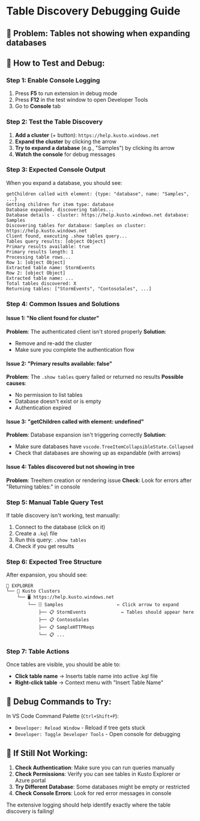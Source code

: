 # Table Discovery Debugging Guide

## 🐛 Problem: Tables not showing when expanding databases

## 🧪 How to Test and Debug:

### Step 1: Enable Console Logging
1. Press **F5** to run extension in debug mode
2. Press **F12** in the test window to open Developer Tools
3. Go to **Console** tab

### Step 2: Test the Table Discovery
1. **Add a cluster** (+ button): `https://help.kusto.windows.net`
2. **Expand the cluster** by clicking the arrow
3. **Try to expand a database** (e.g., "Samples") by clicking its arrow
4. **Watch the console** for debug messages

### Step 3: Expected Console Output
When you expand a database, you should see:
```
getChildren called with element: {type: "database", name: "Samples", ...}
Getting children for item type: database
Database expanded, discovering tables...
Database details - cluster: https://help.kusto.windows.net database: Samples
Discovering tables for database: Samples on cluster: https://help.kusto.windows.net
Client found, executing .show tables query...
Tables query results: [object Object]
Primary results available: true
Primary results length: 1
Processing table rows...
Row 1: [object Object]
Extracted table name: StormEvents
Row 2: [object Object]
Extracted table name: ...
Total tables discovered: X
Returning tables: ["StormEvents", "ContosoSales", ...]
```

### Step 4: Common Issues and Solutions

#### Issue 1: "No client found for cluster"
**Problem**: The authenticated client isn't stored properly
**Solution**: 
- Remove and re-add the cluster
- Make sure you complete the authentication flow

#### Issue 2: "Primary results available: false"
**Problem**: The `.show tables` query failed or returned no results
**Possible causes**:
- No permission to list tables
- Database doesn't exist or is empty
- Authentication expired

#### Issue 3: "getChildren called with element: undefined"
**Problem**: Database expansion isn't triggering correctly
**Solution**: 
- Make sure databases have `vscode.TreeItemCollapsibleState.Collapsed`
- Check that databases are showing up as expandable (with arrows)

#### Issue 4: Tables discovered but not showing in tree
**Problem**: TreeItem creation or rendering issue
**Check**: Look for errors after "Returning tables:" in console

### Step 5: Manual Table Query Test
If table discovery isn't working, test manually:
1. Connect to the database (click on it)
2. Create a `.kql` file
3. Run this query: `.show tables`
4. Check if you get results

### Step 6: Expected Tree Structure
After expansion, you should see:
```
📁 EXPLORER
└── 🌳 Kusto Clusters
    └── 🖥️ https://help.kusto.windows.net
        └── 🗄️ Samples                    ← Click arrow to expand
            ├── 📋 StormEvents             ← Tables should appear here
            ├── 📋 ContosoSales
            ├── 📋 SampleHTTPReqs
            └── 📋 ...
```

### Step 7: Table Actions
Once tables are visible, you should be able to:
- **Click table name** → Inserts table name into active .kql file
- **Right-click table** → Context menu with "Insert Table Name"

## 🔧 Debug Commands to Try:

In VS Code Command Palette (`Ctrl+Shift+P`):
- `Developer: Reload Window` - Reload if tree gets stuck
- `Developer: Toggle Developer Tools` - Open console for debugging

## 🚨 If Still Not Working:

1. **Check Authentication**: Make sure you can run queries manually
2. **Check Permissions**: Verify you can see tables in Kusto Explorer or Azure portal
3. **Try Different Database**: Some databases might be empty or restricted
4. **Check Console Errors**: Look for red error messages in console

The extensive logging should help identify exactly where the table discovery is failing!
